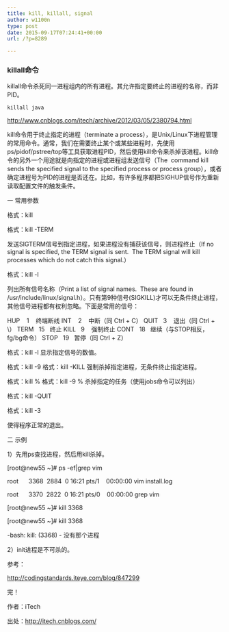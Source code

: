 ```yaml
---
title: kill, killall, signal
author: w1100n
type: post
date: 2015-09-17T07:24:41+00:00
url: /?p=8289

---
```


### killall命令
killall命令杀死同一进程组内的所有进程。其允许指定要终止的进程的名称，而非PID。
  
    killall java

http://www.cnblogs.com/itech/archive/2012/03/05/2380794.html

kill命令用于终止指定的进程（terminate a process），是Unix/Linux下进程管理的常用命令。通常，我们在需要终止某个或某些进程时，先使用ps/pidof/pstree/top等工具获取进程PID，然后使用kill命令来杀掉该进程。kill命令的另外一个用途就是向指定的进程或进程组发送信号（The  command kill sends the specified signal to the specified process or process group），或者确定进程号为PID的进程是否还在。比如，有许多程序都把SIGHUP信号作为重新读取配置文件的触发条件。
  
一 常用参数
  
格式：kill <pid>
  
格式：kill -TERM <pid>
  
发送SIGTERM信号到指定进程，如果进程没有捕获该信号，则进程终止（If no signal is specified, the TERM signal is sent.  The TERM signal will kill processes which do not catch this signal.）

格式：kill -l
  
列出所有信号名称（Print a list of signal names.  These are found in /usr/include/linux/signal.h）。只有第9种信号(SIGKILL)才可以无条件终止进程，其他信号进程都有权利忽略。下面是常用的信号：

HUP    1    终端断线
INT    2    中断（同 Ctrl + C）
QUIT   3    退出（同 Ctrl + \）
TERM   15   终止
KILL   9    强制终止
CONT   18   继续（与STOP相反， fg/bg命令）
STOP   19   暂停（同 Ctrl + Z）

格式：kill -l <signame>
显示指定信号的数值。

格式：kill -9 <pid>
格式：kill -KILL <pid>
强制杀掉指定进程，无条件终止指定进程。

格式：kill %<jobid>
格式：kill -9 %<jobid>
杀掉指定的任务（使用jobs命令可以列出）

格式：kill -QUIT <pid>

格式：kill -3 <pid>

使得程序正常的退出。


二 示例

1）先用ps查找进程，然后用kill杀掉。
  
[root@new55 ~]# ps -ef|grep vim
  
root      3368  2884  0 16:21 pts/1    00:00:00 vim install.log
  
root      3370  2822  0 16:21 pts/0    00:00:00 grep vim
  
[root@new55 ~]# kill 3368
  
[root@new55 ~]# kill 3368
  
-bash: kill: (3368) - 没有那个进程

2）init进程是不可杀的。
  
参考：
  
http://codingstandards.iteye.com/blog/847299
  
完！

作者：iTech
  
出处：http://itech.cnblogs.com/